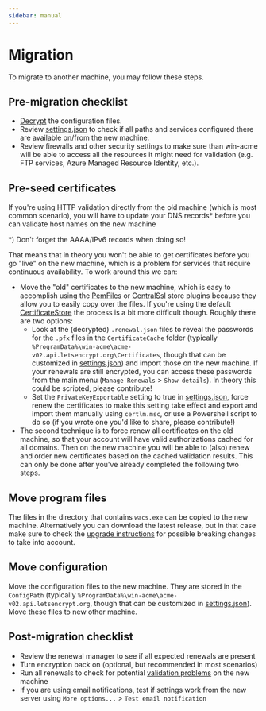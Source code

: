```yaml
---
sidebar: manual
---
```


# Migration
To migrate to another machine, you may follow these steps.

## Pre-migration checklist
- [Decrypt](/manual/advanced-use/encryption) the configuration files. 
- Review [settings.json](/reference/settings) to check if all paths and services 
configured there are available on/from the new machine.
- Review firewalls and other security settings to make sure than win-acme will be able 
to access all the resources it might need for validation (e.g. FTP services, 
Azure Managed Resource Identity, etc.).

## Pre-seed certificates
If you're using HTTP validation directly from the old machine (which is most common 
scenario), you will have to update your DNS records* before you can validate host names
on the new machine 

*) Don't forget the AAAA/IPv6 records when doing so!

That means that in theory you won't be able to get certificates before you go "live" 
on the new machine, which is a problem for services that require continuous 
availability. To work around this we can:

- Move the "old" certificates to the new machine, which is easy to accomplish using
the [PemFiles](/reference/plugins/store/pemfiles) or 
[CentralSsl](/reference/plugins/store/centralssl) store plugins because they allow
you to easily copy over the files. If you're using the default [CertificateStore](/reference/plugins/store/certificatestore)
the process is a bit more difficult though. Roughly there are two options:
    - Look at the (decrypted) `.renewal.json` files to reveal the passwords
for the `.pfx` files in the `CertificateCache` folder 
(typically `%ProgramData%\win-acme\acme-v02.api.letsencrypt.org\Certificates`, 
though that can be customized in [settings.json](/reference/settings)) and 
import those on the new machine. If your renewals are still encrypted, you can 
access these passwords from the main menu (`Manage Renewals` > `Show details`).
In theory this could be scripted, please contribute!
    - Set the `PrivateKeyExportable` setting to true in 
[settings.json](/reference/settings), force renew the certificates to make this 
setting take effect and export and import them manually using `certlm.msc`, or 
use a Powershell script to do so (if you wrote one you'd like to share, please 
contribute!)
- The second technique is to force renew all certificates on the old machine, 
so that your account will have valid authorizations cached for all domains. Then
on the new machine you will be able to (also) renew and order new certificates 
based on the cached validation results. This can only be done after you've already
completed the following two steps.

## Move program files
The files in the directory that contains `wacs.exe` can be copied to the new machine. 
Alternatively you can download the latest release, but in that case make sure to 
check the [upgrade instructions](/manual/upgrading/) for possible breaking changes to
take into account.

## Move configuration 
Move the configuration files to the new machine. They are stored in the `ConfigPath` 
(typically `%ProgramData%\win-acme\acme-v02.api.letsencrypt.org`, though 
that can be customized in [settings.json](/reference/settings)). Move these files 
to new other machine. 

## Post-migration checklist
- Review the renewal manager to see if all expected renewals are present
- Turn encryption back on (optional, but recommended in most scenarios)
- Run all renewals to check for potential [validation problems](/manual/validation-problems) on the new machine
- If you are using email notifications, test if settings work from the new server using `More options...` > `Test email notification`